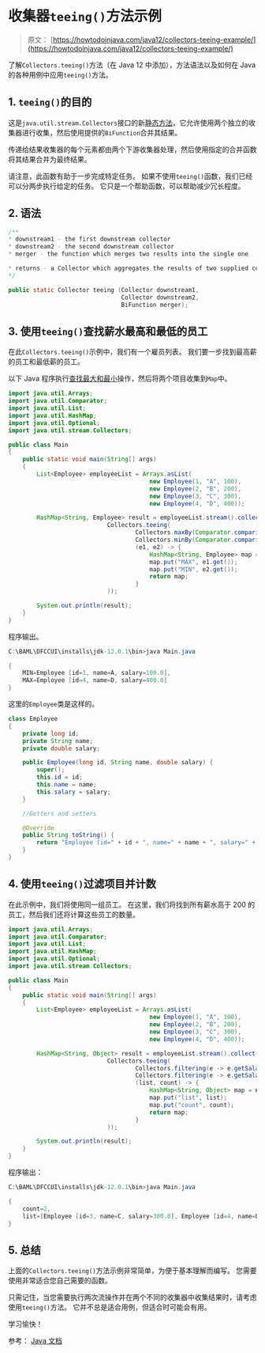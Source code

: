 # 收集器`teeing()`方法示例

> 原文： [https://howtodoinjava.com/java12/collectors-teeing-example/](https://howtodoinjava.com/java12/collectors-teeing-example/)

了解`Collectors.teeing()`方法（在 Java 12 中添加），方法语法以及如何在 Java 的各种用例中应用`teeing()`方法。

## 1\. `teeing()`的目的

这是`java.util.stream.Collectors`接口的新[静态方法](https://howtodoinjava.com/java/basics/java-static-keyword/)，它允许使用两个独立的收集器进行收集，然后使用提供的`BiFunction`合并其结果。

传递给结果收集器的每个元素都由两个下游收集器处理，然后使用指定的合并函数将其结果合并为最终结果。

请注意，此函数有助于一步完成特定任务。 如果不使用`teeing()`函数，我们已经可以分两步执行给定的任务。 它只是一个帮助函数，可以帮助减少冗长程度。

## 2\. 语法

```java
/**
* downstream1 - the first downstream collector
* downstream2 - the second downstream collector
* merger - the function which merges two results into the single one

* returns - a Collector which aggregates the results of two supplied collectors.
*/

public static Collector teeing​ (Collector downstream1, 
								Collector downstream2, 
								BiFunction merger);

```

## 3\. 使用`teeing()`查找薪水最高和最低的员工

在此`Collectors.teeing()`示例中，我们有一个雇员列表。 我们要一步找到最高薪的员工和最低薪的员工。

以下 Java 程序执行[查找最大和最小](https://howtodoinjava.com/java8/stream-max-min-examples/)操作，然后将两个项目收集到`Map`中。

```java
import java.util.Arrays;
import java.util.Comparator;
import java.util.List;
import java.util.HashMap;
import java.util.Optional;
import java.util.stream.Collectors;

public class Main 
{
	public static void main(String[] args) 
	{
		List<Employee> employeeList = Arrays.asList(
										new Employee(1, "A", 100),
										new Employee(2, "B", 200),
										new Employee(3, "C", 300),
										new Employee(4, "D", 400)); 

		HashMap<String, Employee> result = employeeList.stream().collect( 
							Collectors.teeing(
									Collectors.maxBy(Comparator.comparing(Employee::getSalary)),
									Collectors.minBy(Comparator.comparing(Employee::getSalary)),
									(e1, e2) -> {
										HashMap<String, Employee> map = new HashMap();
										map.put("MAX", e1.get());
										map.put("MIN", e2.get());
										return map;
									}
							));

		System.out.println(result);
	}
}

```

程序输出。

```java
C:\BAML\DFCCUI\installs\jdk-12.0.1\bin>java Main.java

{	
	MIN=Employee [id=1, name=A, salary=100.0], 
	MAX=Employee [id=4, name=D, salary=400.0]
}

```

这里的`Employee`类是这样的。

```java
class Employee 
{
	private long id;
	private String name;
	private double salary;

	public Employee(long id, String name, double salary) {
		super();
		this.id = id;
		this.name = name;
		this.salary = salary;
	}

	//Getters and setters

	@Override
	public String toString() {
		return "Employee [id=" + id + ", name=" + name + ", salary=" + salary + "]";
	}
}

```

## 4\. 使用`teeing()`过滤项目并计数

在此示例中，我们将使用同一组员工。 在这里，我们将找到所有薪水高于 200 的员工，然后我们还将计算这些员工的数量。

```java
import java.util.Arrays;
import java.util.Comparator;
import java.util.List;
import java.util.HashMap;
import java.util.Optional;
import java.util.stream.Collectors;

public class Main 
{
	public static void main(String[] args) 
	{
		List<Employee> employeeList = Arrays.asList(
										new Employee(1, "A", 100),
										new Employee(2, "B", 200),
										new Employee(3, "C", 300),
										new Employee(4, "D", 400)); 

		HashMap<String, Object> result = employeeList.stream().collect( 
							Collectors.teeing(
									Collectors.filtering(e -> e.getSalary() > 200, Collectors.toList()),
									Collectors.filtering(e -> e.getSalary() > 200, Collectors.counting()),
									(list, count) -> {
										HashMap<String, Object> map = new HashMap();
										map.put("list", list);
										map.put("count", count);
										return map;
									}
							));

		System.out.println(result);
	}
}

```

程序输出：

```java
C:\BAML\DFCCUI\installs\jdk-12.0.1\bin>java Main.java

{
	count=2, 
	list=[Employee [id=3, name=C, salary=300.0], Employee [id=4, name=D, salary=400.0]]
}

```

## 5\. 总结

上面的`Collectors.teeing()`方法示例非常简单，为便于基本理解而编写。 您需要使用非常适合您自己需要的函数。

只需记住，当您需要执行两次流操作并在两个不同的收集器中收集结果时，请考虑使用`teeing()`方法。 它并不总是适合用例，但适合时可能会有用。

学习愉快！

参考： [Java 文档](https://docs.oracle.com/en/java/javase/12/docs/api/java.base/java/util/stream/Collectors.html#teeing(java.util.stream.Collector,java.util.stream.Collector,java.util.function.BiFunction))